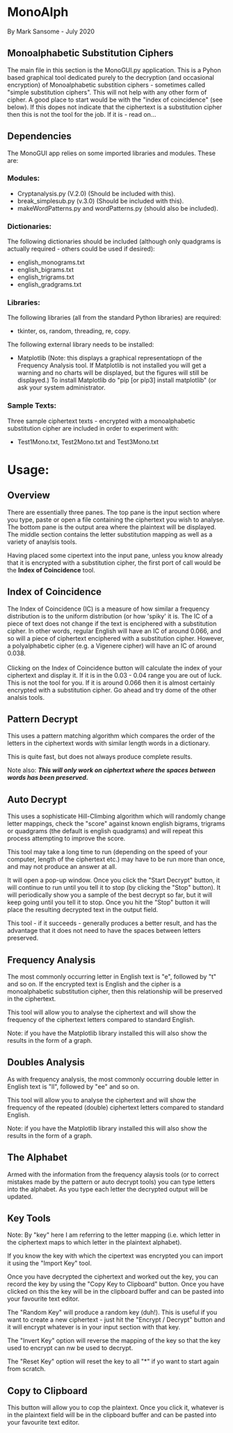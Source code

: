 # MonoAlph
By Mark Sansome - July 2020

## Monoalphabetic Substitution Ciphers

The main file in this section is the MonoGUI.py application. This is a Pyhon based graphical tool dedicated purely to the decryption (and occasional encryption) of Monoalphabetic substition ciphers - sometimes called "simple substitution ciphers". This will not help with any other form of cipher. A good place to start would be with the "index of coincidence" (see below). If this dopes not indicate that the ciphertext is a substitution cipher then this is not the tool for the job. If it is - read on...

## Dependencies
The MonoGUI app relies on some imported libraries and modules. These are:<br>

### Modules:
* Cryptanalysis.py (V.2.0) (Should be included with this).
* break_simplesub.py (v.3.0) (Should be included with this).
* makeWordPatterns.py and wordPatterns.py (should also be included).

### Dictionaries:

The following dictionaries should be included (although only quadgrams is actually required - others could be used if desired):
* english_monograms.txt
* english_bigrams.txt
* english_trigrams.txt
* english_gradgrams.txt

### Libraries:

The following libraries (all from the standard Python libraries) are required:

* tkinter, os, random, threading, re, copy.

The following external library needs to be installed:
* Matplotlib (Note: this displays a graphical representatiopn of the Frequency Analysis tool. If Matplotlib is not installed you will get a warning and no charts will be displayed, but the figures will still be displayed.)
To install Matplotlib do "pip [or pip3] install matplotlib" (or ask your system administrator.


### Sample Texts:

Three sample ciphertext texts - encrypted with a monoalphabetic substitution cipher are included in order to experiment with:
* Test1Mono.txt, Test2Mono.txt and Test3Mono.txt

# Usage:
## Overview
There are essentially three panes. The top pane is the input section where you type, paste or open a file containing the ciphertext you wish to analyse. The bottom pane is the output area where the plaintext will be displayed. The middle section contains the letter substitution mapping as well as a variety of anaylsis tools.

Having placed some cipertext into the input pane, unless you know already that it is encrypted with a substitution cipher, the first port of call would be the **Index of Coincidence** tool.
## Index of Coincidence
The Index of Coincidence (IC) is a measure of how similar a frequency distribution is to the
           uniform distribution (or how 'spiky' it is. The IC of a piece of text does not
           change if the text is enciphered with a substitution cipher. In other words,
           regular English will have an IC of around 0.066, and so will a piece of
           ciphertext enciphered with a substitution cipher. However, a polyalphabetic
           cipher (e.g. a Vigenere cipher) will have an IC of around 0.038.<br><br>
 Clicking on the Index of Coincidence button will calculate the index of your ciphertext and display it. If it is in the 0.03 - 0.04 range you are out of luck. This is not the tool for you. If it is around 0.066 then it is almost certainly encrypted with a substitution cipher. Go ahead and try dome of the other analsis tools.
 
 ## Pattern Decrypt
 This uses a pattern matching algorithm which compares the order of the letters in  the ciphertext words with similar length words in a dictionary.
 
 This is quite fast, but does not always produce complete results.
 
 Note also: ***This will only work on ciphertext where the spaces between words has been preserved.***   

## Auto Decrypt
This uses a sophisticate Hill-Climbing algorithm which will randomly change letter mappings, check the "score" against known english bigrams, trigrams or quadgrams (the default is english quadgrams) and will repeat this process attempting to improve the score.

This tool may take a long time to run (depending on the speed of your computer, length of the ciphertext etc.) may have to be run more than once, and may not produce an answer at all.

It will open a pop-up window. Once you click the "Start Decrypt" button, it will continue to run until you tell it to stop (by clicking the "Stop" button). It will periodically show you a sample of the best decrypt so far, but it will keep going until you tell it to stop. Once you hit the "Stop" button it will place the resulting decrypted text in the output field.
 
This tool - if it succeeds - generally produces a better result, and has the advantage that it does not need to have the spaces between letters preserved.

## Frequency Analysis
The most commonly occurring letter in English text is "e", followed by "t" and so on. If the encrypted text is English and the cipher is a monoalphabetic substitution cipher, then this relationship will be preserved in the ciphertext.

This tool will allow you to analyse the ciphertext and will show the frequency of the ciphertext letters compared to standard English.

Note: if you have the Matplotlib library installed this will also show the results in the form of a graph.

## Doubles Analysis
As with frequency analysis, the most commonly occurring double letter in English text is "ll", followed by "ee" and so on.

This tool will allow you to analyse the ciphertext and will show the frequency of the repeated (double) ciphertext letters compared to standard English.

Note: if you have the Matplotlib library installed this will also show the results in the form of a graph.
## The Alphabet
Armed with the information from the frequency alaysis tools (or to correct mistakes made by the pattern or auto decrypt tools) you can type letters into the alphabet. As you type each letter the decrypted output will be updated.

## Key Tools
Note: By "key" here I am referring to the letter mapping (i.e. which letter in the ciphertext maps to which letter in the plaintext alphabet).
 
If you know the key with which the cipertext was encrypted you can import it using the "Import Key" tool.
 
Once you have decrypted the ciphertext and worked out the key, you can record the key by using the "Copy Key to Clipboard" button. Once you have clicked on this the key will be in the clipboard buffer and can be pasted into your favourite text editor.

The "Random Key" will produce a random key (duh!). This is useful if you want to create a new ciphertext - just hit the "Encrypt / Decrypt" button and it will encrypt whatever is in your input section with that key.

The  "Invert Key" option will reverse the mapping of the key so that the key used to encrypt can nw be used to decrypt.

The "Reset Key" option will reset the key to all "*" if yo want to start again from scratch.

## Copy to Clipboard
This button will allow you to cop the plaintext. Once you click it, whatever is in the plaintext field will be in the clipboard buffer and can be pasted into your favourite text editor.


